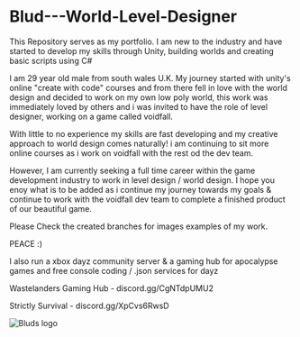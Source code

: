 # Blud---World-Level-Designer
This Repository serves as my portfolio. I am new to the industry and have started to develop my skills through Unity, building worlds and creating basic scripts using C#

I am 29 year old male from south wales U.K. My journey started with unity's online "create with code" courses and from there fell in love with the world design and decided to work on my own low poly world, this work was immediately loved by others and i was invited to have the role of level designer, working on a game called voidfall.

With little to no experience my skills are fast developing and my creative approach to world design comes naturally! i am continuing to sit more online courses as i work on voidfall with the rest od the dev team.

However, I am currently seeking a full time career within the game development industry to work in level design / world design. I hope you enoy what is to be added as i continue my journey towards my goals & continue to work with the voidfall dev team to complete a finished product of our beautiful game. 

Please Check the created branches for images examples of my work.

PEACE :) 

I also run a xbox dayz community server & a gaming hub for apocalypse games and free console coding  / .json services for dayz

Wastelanders Gaming Hub - discord.gg/CgNTdpUMU2

Strictly Survival - discord.gg/XpCvs6RwsD

![Bluds logo](https://github.com/user-attachments/assets/d23a663f-2f5b-4f70-ba45-0fc52c5511d2)




